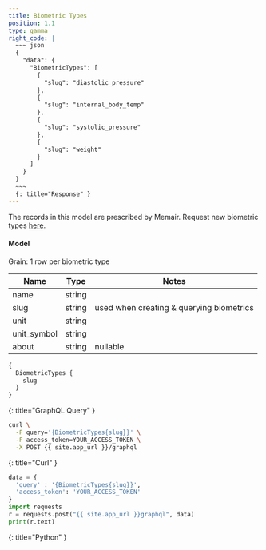 ```yaml
---
title: Biometric Types
position: 1.1
type: gamma
right_code: |
  ~~~ json
  {
    "data": {
      "BiometricTypes": [
        {
          "slug": "diastolic_pressure"
        },
        {
          "slug": "internal_body_temp"
        },
        {
          "slug": "systolic_pressure"
        },
        {
          "slug": "weight"
        }
      ]
    }
  }
  ~~~
  {: title="Response" }
---
```


The records in this model are prescribed by Memair. Request new biometric types [here](http://blog.memair.com/contact).

#### Model

Grain: 1 row per biometric type

| Name | Type | Notes |
|-------|--------|---------|
| name | string |  |
| slug | string | used when creating & querying biometrics |
| unit | string |  |
| unit_symbol | string |  |
| about | string | nullable |


~~~ graphql
{
  BiometricTypes {
    slug
  }
}
~~~
{: title="GraphQL Query" }

~~~ bash
curl \
  -F query='{BiometricTypes{slug}}' \
  -F access_token=YOUR_ACCESS_TOKEN \
  -X POST {{ site.app_url }}/graphql
~~~
{: title="Curl" }

~~~ python
data = {
  'query' : '{BiometricTypes{slug}}',
  'access_token': 'YOUR_ACCESS_TOKEN'
}
import requests
r = requests.post("{{ site.app_url }}graphql", data)
print(r.text)
~~~
{: title="Python" }
